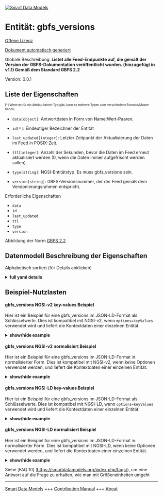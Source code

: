 <!-- 10-Header -->  
[![Smart Data Models](https://smartdatamodels.org/wp-content/uploads/2022/01/SmartDataModels_logo.png "Logo")](https://smartdatamodels.org)  
Entität: gbfs_versions  
======================<!-- /10-Header -->  
<!-- 15-License -->  
[Offene Lizenz](https://github.com/smart-data-models//dataModel.GBFS/blob/master/gbfs_versions/LICENSE.md)  
[Dokument automatisch generiert](https://docs.google.com/presentation/d/e/2PACX-1vTs-Ng5dIAwkg91oTTUdt8ua7woBXhPnwavZ0FxgR8BsAI_Ek3C5q97Nd94HS8KhP-r_quD4H0fgyt3/pub?start=false&loop=false&delayms=3000#slide=id.gb715ace035_0_60)  
<!-- /15-License -->  
<!-- 20-Description -->  
Globale Beschreibung: **Listet alle Feed-Endpunkte auf, die gemäß der Version der GBFS-Dokumentation veröffentlicht wurden. (hinzugefügt in v1.1) Gemäß dem Standard GBFS 2.2**  
Version: 0.0.1  
<!-- /20-Description -->  
<!-- 30-PropertiesList -->  

## Liste der Eigenschaften  

<sup><sub>[*] Wenn es für ein Attribut keinen Typ gibt, kann es mehrere Typen oder verschiedene Formate/Muster haben</sub></sup>.  
- `data[object]`: Antwortdaten in Form von Name:Wert-Paaren.  	  
- `id[*]`: Eindeutiger Bezeichner der Entität  - `last_updated[integer]`: Letzter Zeitpunkt der Aktualisierung der Daten im Feed in POSIX-Zeit.  - `ttl[integer]`: Anzahl der Sekunden, bevor die Daten im Feed erneut aktualisiert werden (0, wenn die Daten immer aufgefrischt werden sollen).  - `type[string]`: NGSI-Entitätstyp. Es muss gbfs_versions sein.  - `version[string]`: GBFS-Versionsnummer, der der Feed gemäß dem Versionierungsrahmen entspricht.  <!-- /30-PropertiesList -->  
<!-- 35-RequiredProperties -->  
Erforderliche Eigenschaften  
- `data`  - `id`  - `last_updated`  - `ttl`  - `type`  - `version`  <!-- /35-RequiredProperties -->  
<!-- 40-RequiredProperties -->  
Abbildung der Norm [GBFS 2.2](https://github.com/NABSA/gbfs/blob/v2.2/gbfs.md)  
<!-- /40-RequiredProperties -->  
<!-- 50-DataModelHeader -->  
## Datenmodell Beschreibung der Eigenschaften  
Alphabetisch sortiert (für Details anklicken)  
<!-- /50-DataModelHeader -->  
<!-- 60-ModelYaml -->  
<details><summary><strong>full yaml details</strong></summary>    
```yaml  
gbfs_versions:    
  description: Lists all feed endpoints published according to version sof the GBFS documentation. (added in v1.1) According to the Standard GBFS 2.2    
  properties:    
    data:    
      additionalProperties: false    
      description: 'Response data in the form of name:value pairs.'    
      properties:    
        versions:    
          description: 'Contains one object, as defined below, for each of the available versions of a feed. The array must be sorted by increasing MAJOR and MINOR version number.'    
          items:    
            properties:    
              url:    
                description: URL of the corresponding gbfs.json endpoint    
                format: uri    
                type: string    
              version:    
                description: The semantic version of the feed in the form X.Y    
                enum:    
                  - 1.1-RC    
                  - 1.1    
                  - 2.0-RC    
                  - 2.0    
                  - 2.1-RC    
                  - 2.1-RC2    
                  - 2.1    
                  - 2.2    
                  - 3.0-RC    
                  - 3.0    
                type: string    
            required:    
              - version    
              - url    
            type: object    
          type: array    
      required:    
        - versions    
      type: object    
      x-ngsi:    
        type: Property    
    id:    
      anyOf:    
        - description: Identifier format of any NGSI entity    
          maxLength: 256    
          minLength: 1    
          pattern: ^[\w\-\.\{\}\$\+\*\[\]`|~^@!,:\\]+$    
          type: string    
          x-ngsi:    
            type: Property    
        - description: Identifier format of any NGSI entity    
          format: uri    
          type: string    
          x-ngsi:    
            type: Property    
      description: Unique identifier of the entity    
      x-ngsi:    
        type: Property    
    last_updated:    
      description: Last time the data in the feed was updated in POSIX time.    
      minimum: 1450155600    
      type: integer    
      x-ngsi:    
        type: Property    
    ttl:    
      description: Number of seconds before the data in the feed will be updated again (0 if the data should always be refreshed).    
      minimum: 0    
      type: integer    
      x-ngsi:    
        type: Property    
    type:    
      description: NGSI entity type. It has to be gbfs_versions    
      enum:    
        - gbfs_versions    
      type: string    
      x-ngsi:    
        type: Property    
    version:    
      description: 'GBFS version number to which the feed conforms, according to the versioning framework.'    
      enum:    
        - 1.1-RC    
        - 1.1    
        - 2.0-RC    
        - 2.0    
        - 2.1-RC    
        - 2.1    
        - 2.2    
        - 3.0-RC    
        - 3.0    
      type: string    
      x-ngsi:    
        type: Property    
  required:    
    - data    
    - id    
    - last_updated    
    - ttl    
    - type    
    - version    
  type: object    
  x-derived-from: https://github.com/NABSA/gbfs/blob/v2.2/gbfs.md    
  x-disclaimer: 'Redistribution and use in source and binary forms, with or without modification, are permitted  provided that the license conditions are met. Copyleft (c) 2022 Contributors to Smart Data Models Program'    
  x-license-url: https://github.com/smart-data-models/dataModel.GBFS/blob/master/gbfs_versions/LICENSE.md    
  x-model-schema: https://smart-data-models.github.io/dataModel.GBFS/gbfs_versions/schema.json    
  x-model-tags: GBFS    
  x-version: 0.0.1    
```  
</details>    
<!-- /60-ModelYaml -->  
<!-- 70-MiddleNotes -->  
<!-- /70-MiddleNotes -->  
<!-- 80-Examples -->  
## Beispiel-Nutzlasten  
#### gbfs_versions NGSI-v2 key-values Beispiel  
Hier ist ein Beispiel für eine gbfs_versions im JSON-LD-Format als Schlüsselwerte. Dies ist kompatibel mit NGSI-v2, wenn `options=keyValues` verwendet wird und liefert die Kontextdaten einer einzelnen Entität.  
<details><summary><strong>show/hide example</strong></summary>    
```json  
{  
  "id": "urn:ngsi-ld:gbfs_versions:id:BZXQ:05985472",  
  "type": "gbfs_versions",  
  "last_updated": 1450156427,  
  "ttl": 576,  
  "version": "2.0",  
  "data": {  
    "versions": [  
      {  
        "version": "3.0-RC",  
        "url": "urn:ngsi-ld:gbfs_versions:url:OOKT:50451777"  
      },  
      {  
        "version": "1.1-RC",  
        "url": "urn:ngsi-ld:gbfs_versions:url:ZPWS:72960398"  
      }  
    ]  
  }  
}  
```  
</details>  
#### gbfs_versions NGSI-v2 normalisiert Beispiel  
Hier ist ein Beispiel für eine gbfs_versions im JSON-LD-Format in normalisierter Form. Dies ist kompatibel mit NGSI-v2, wenn keine Optionen verwendet werden, und liefert die Kontextdaten einer einzelnen Entität.  
<details><summary><strong>show/hide example</strong></summary>    
```json  
{  
  "id": "urn:ngsi-ld:gbfs_versions:id:BZXQ:05985472",  
  "type": "gbfs_versions",  
  "last_updated": {  
    "type": "Number",  
    "value": 1450156427  
  },  
  "ttl": {  
    "type": "Number",  
    "value": 576  
  },  
  "version": {  
    "type": "Text",  
    "value": "2.0"  
  },  
  "data": {  
    "type": "StructuredValue",  
    "value": {  
      "versions": [  
        {  
          "version": "3.0-RC",  
          "url": "urn:ngsi-ld:gbfs_versions:url:OOKT:50451777"  
        },  
        {  
          "version": "1.1-RC",  
          "url": "urn:ngsi-ld:gbfs_versions:url:ZPWS:72960398"  
        }  
      ]  
    }  
  }  
}  
```  
</details>  
#### gbfs_versions NGSI-LD key-values Beispiel  
Hier ist ein Beispiel für eine gbfs_versions im JSON-LD-Format als Schlüsselwerte. Dies ist kompatibel mit NGSI-LD, wenn `options=keyValues` verwendet wird und liefert die Kontextdaten einer einzelnen Entität.  
<details><summary><strong>show/hide example</strong></summary>    
```json  
{  
    "id": "urn:ngsi-ld:gbfs_versions:id:BZXQ:05985472",  
    "type": "gbfs_versions",  
    "last_updated": 1450156427,  
    "ttl": 576,  
    "version": "2.0",  
    "data": {  
        "versions": [  
            {  
                "version": "3.0-RC",  
                "url": "urn:ngsi-ld:gbfs_versions:url:OOKT:50451777"  
            },  
            {  
                "version": "1.1-RC",  
                "url": "urn:ngsi-ld:gbfs_versions:url:ZPWS:72960398"  
            }  
        ]  
    },  
    "@context": [  
        "https://smartdatamodels.org/context.jsonld",  
        "https://raw.githubusercontent.com/smart-data-models/dataModel.GBFS/master/context.jsonld"  
    ]  
}  
```  
</details>  
#### gbfs_versions NGSI-LD normalisiert Beispiel  
Hier ist ein Beispiel für eine gbfs_versions im JSON-LD-Format in normalisierter Form. Dies ist kompatibel mit NGSI-LD, wenn keine Optionen verwendet werden, und liefert die Kontextdaten einer einzelnen Entität.  
<details><summary><strong>show/hide example</strong></summary>    
```json  
{  
    "id": "urn:ngsi-ld:gbfs_versions:id:BZXQ:05985472",  
    "type": "gbfs_versions",  
    "last_updated": {  
        "type": "Property",  
        "value": 1450156427  
    },  
    "ttl": {  
        "type": "Property",  
        "value": 576  
    },  
    "version": {  
        "type": "Property",  
        "value": "2.0"  
    },  
    "data": {  
        "type": "Property",  
        "value": {  
            "versions": [  
                {  
                    "version": "3.0-RC",  
                    "url": "urn:ngsi-ld:gbfs_versions:url:OOKT:50451777"  
                },  
                {  
                    "version": "1.1-RC",  
                    "url": "urn:ngsi-ld:gbfs_versions:url:ZPWS:72960398"  
                }  
            ]  
        }  
    },  
    "@context": [  
        "https://smartdatamodels.org/context.jsonld",  
        "https://raw.githubusercontent.com/smart-data-models/dataModel.GBFS/master/context.jsonld"  
    ]  
}  
```  
</details><!-- /80-Examples -->  
<!-- 90-FooterNotes -->  
<!-- /90-FooterNotes -->  
<!-- 95-Units -->  
Siehe [FAQ 10] (https://smartdatamodels.org/index.php/faqs/), um eine Antwort auf die Frage zu erhalten, wie man mit Größeneinheiten umgeht  
<!-- /95-Units -->  
<!-- 97-LastFooter -->  
---  
[Smart Data Models](https://smartdatamodels.org) +++ [Contribution Manual](https://bit.ly/contribution_manual) +++ [About](https://bit.ly/Introduction_SDM)<!-- /97-LastFooter -->  
